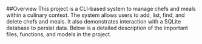 ##Overview
This project is a CLI-based system to manage chefs and meals within a culinary context. The system allows users to add, list, find, and delete chefs and meals. It also demonstrates interaction with a SQLite database to persist data. Below is a detailed description of the important files, functions, and models in the project.
